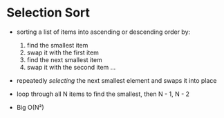 # Selection Sort 
- sorting a list of items into ascending or descending order by:
  1. find the smallest item 
  2. swap it with the first item 
  3. find the next smallest item 
  4. swap it with the second item 
  ...
  
- repeatedly *selecting* the next smallest element and swaps it into place 
- loop through all N items to find the smallest, then N - 1, N - 2
- Big O(N²)